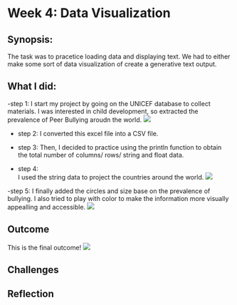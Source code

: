# Week 4: Data Visualization

## Synopsis:

The task was to pracetice loading data and displaying text. We had to either make some sort of data visualization of create a generative text output. 

## What I did:

-step 1:
I start my project by going on the UNICEF database to collect materials. I was interested in child development, so extracted the prevalence of Peer Bullying aroudn the world. 
![](UNICEF_PeerBullyingData.png)

- step 2: 
I converted this excel file into a CSV file.

- step 3: 
Then, I decided to practice using the println function to obtain the total number of columns/ rows/ string and float data. 

- step 4:  
I used the string data to project the countries around the world. 
![](TAN_DataVisualizationStep4.png)

-step 5: 
I finally added the circles and size base on the prevalence of bullying. 
I also tried to play with color to make the information more visually appealling and accessible.
![](TAN_DataVisualizationStep5.png)

## Outcome
This is the final outcome!
![](TAN_DataVisualizationFinal.png)

## Challenges

## Reflection
